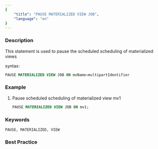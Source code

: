 ```yaml
---
{
    "title": "PAUSE MATERIALIZED VIEW JOB",
    "language": "en"
}
---
```


<!--
Licensed to the Apache Software Foundation (ASF) under one
or more contributor license agreements.  See the NOTICE file
distributed with this work for additional information
regarding copyright ownership.  The ASF licenses this file
to you under the Apache License, Version 2.0 (the
"License"); you may not use this file except in compliance
with the License.  You may obtain a copy of the License at

  http://www.apache.org/licenses/LICENSE-2.0

Unless required by applicable law or agreed to in writing,
software distributed under the License is distributed on an
"AS IS" BASIS, WITHOUT WARRANTIES OR CONDITIONS OF ANY
KIND, either express or implied.  See the License for the
specific language governing permissions and limitations
under the License.
-->



### Description

This statement is used to pause the scheduled scheduling of materialized views

syntax:

```sql
PAUSE MATERIALIZED VIEW JOB ON mvName=multipartIdentifier
```

### Example

1. Pause scheduled scheduling of materialized view mv1

    ```sql
    PAUSE MATERIALIZED VIEW JOB ON mv1;
    ```
   
### Keywords

    PAUSE, MATERIALIZED, VIEW

### Best Practice

